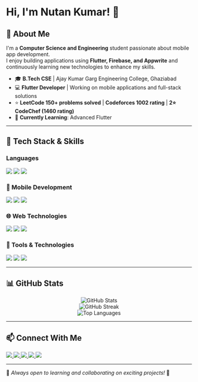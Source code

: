 # Hi, I'm Nutan Kumar! 👋  

## 🚀 About Me  
I'm a **Computer Science and Engineering** student passionate about mobile app development.  
I enjoy building applications using **Flutter, Firebase, and Appwrite** and continuously learning new technologies to enhance my skills.  

- 🎓 **B.Tech CSE** | Ajay Kumar Garg Engineering College, Ghaziabad  
- 💻 **Flutter Developer** | Working on mobile applications and full-stack solutions  
- ⭐ **LeetCode 150+ problems solved** | **Codeforces 1002 rating** | **2⭐ CodeChef (1460 rating)**  
- 🎯 **Currently Learning**: Advanced Flutter  

---

## 🚀 Tech Stack & Skills  

### **Languages**  
<p align="left">
  <img src="https://img.shields.io/badge/C++-00599C?style=for-the-badge&logo=c%2B%2B&logoColor=white" />
  <img src="https://img.shields.io/badge/Java-ED8B00?style=for-the-badge&logo=java&logoColor=white" />
  <img src="https://img.shields.io/badge/Dart-0175C2?style=for-the-badge&logo=dart&logoColor=white" />
</p>

### **📱 Mobile Development**  
<p align="left">
  <img src="https://img.shields.io/badge/Flutter-02569B?style=for-the-badge&logo=flutter&logoColor=white" />
  <img src="https://img.shields.io/badge/Firebase-FFCA28?style=for-the-badge&logo=firebase&logoColor=black" />
  <img src="https://img.shields.io/badge/Appwrite-F02E65?style=for-the-badge&logo=appwrite&logoColor=white" />
</p>

### **🌐 Web Technologies**  
<p align="left">
  <img src="https://img.shields.io/badge/HTML5-E34F26?style=for-the-badge&logo=html5&logoColor=white" />
  <img src="https://img.shields.io/badge/CSS3-1572B6?style=for-the-badge&logo=css3&logoColor=white" />
  <img src="https://img.shields.io/badge/JavaScript-F7DF1E?style=for-the-badge&logo=javascript&logoColor=black" />
</p>

### **🔧 Tools & Technologies**  
<p align="left">
  <img src="https://img.shields.io/badge/Git-F05032?style=for-the-badge&logo=git&logoColor=white" />
  <img src="https://img.shields.io/badge/Android%20Studio-3DDC84?style=for-the-badge&logo=android-studio&logoColor=white" />
  <img src="https://img.shields.io/badge/VS%20Code-007ACC?style=for-the-badge&logo=visual-studio-code&logoColor=white" />
</p>

---

## 📊 GitHub Stats  
<p align="center">
  <img src="https://github-readme-stats.vercel.app/api?username=Nutan-Kum12&show_icons=true&theme=radical" alt="GitHub Stats" />
  <br>
  <img src="https://github-readme-streak-stats.herokuapp.com/?user=Nutan-Kum12&theme=radical" alt="GitHub Streak" />
  <br>
  <img src="https://github-readme-stats.vercel.app/api/top-langs/?username=Nutan-Kum12&layout=compact&theme=radical" alt="Top Languages" />
</p>

---

## 📫 Connect With Me  
<p align="left">
  <a href="https://github.com/Nutan-Kum12" target="_blank">
    <img src="https://img.icons8.com/ios-glyphs/40/000000/github.png" />
  </a>
  <a href="https://leetcode.com/u/Nutan_ydv1/" target="_blank">
    <img src="https://img.icons8.com/external-tal-revivo-light-tal-revivo/40/external-level-up-your-coding-skills-and-quickly-land-a-job-logo-light-tal-revivo.png" />
  </a>
  <a href="https://www.codechef.com/users/raushanydv1/" target="_blank">
    <img src="https://img.icons8.com/ios-filled/40/5B4638/codechef.png" />
  </a>
  <a href="https://codeforces.com/profile/nutan9135kr/" target="_blank">
    <img src="https://img.icons8.com/external-tal-revivo-light-tal-revivo/40/external-codeforces-programming-competitions-and-contests-programming-community-logo-light-tal-revivo.png" />
  </a>
  <a href="https://www.linkedin.com/in/nutan-kumar-7b9b05329/" target="_blank">
    <img src="https://img.icons8.com/ios-filled/40/0077B5/linkedin.png" />
  </a>
</p>

---

📌 *Always open to learning and collaborating on exciting projects!* 🚀  
